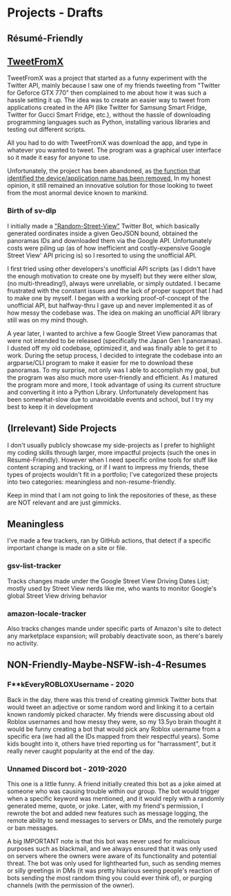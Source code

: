 # Projects - Drafts

## Résumé-Friendly

## [TweetFromX](https://github.com/juanpisss/TweetFromX)

TweetFromX was a project that started as a funny experiment with the Twitter API, mainly because I saw one of my friends tweeting from "Twitter for Geforce GTX 770" then complained to me about how it was such a hassle setting it up.
The idea was to create an easier way to tweet from applications created in the API (like Twitter for Samsung Smart Fridge, Twitter for Gucci Smart Fridge, etc.), without the hassle of downloading programming languages such as Python, installing various libraries and testing out different scripts.

All you had to do with TweetFromX was download the app, and type in whatever you wanted to tweet. The program was a graphical user interface so it made it easy for anyone to use.

Unfortunately, the project has been abandoned, as [the function that identified the device/application name has been removed.](https://www.theverge.com/2022/11/15/23460186/elon-musk-twitter-sent-from-iphone-label-eliminated-police) In my honest opinion, it still remained an innovative solution for those looking to tweet from the most anormal device known to mankind.

### Birth of sv-dlp

I initially made a ["Random-Street-View"](https://github.com/juanpisss/Random-Street-View) Twitter Bot, which basically generated oordinates inside a given GeoJSON bound, obtained the panoramas IDs and downloaded them via the Google API. Unfortunately costs were piling up (as of how inefficient and costly-expensive Google Street View' API pricing is) so I resorted to using the unofficial API.

I first tried using other developers's unofficial API scripts (as I didn't have the enough motivation to create one by myself) but they were either slow, (no multi-threading!), always were unreliable, or simply outdated. I became frustrated with the constant issues and the lack of proper support that I had to make one by myself.
I began with a working proof-of-concept of the unofficial API, but halfway-thru I gave up and never implemented it as of how messy the codebase was. The idea on making an unofficial API library still was on my mind though.

A year later, I wanted to archive a few Google Street View panoramas that were not intended to be released (specifically the Japan Gen 1 panoramas). I dusted off my old codebase, optimized it, and was finally able to get it to work. During the setup process, I decided to integrate the codebase into an argparse/CLI program to make it easier for me to download these panoramas. To my surprise, not only was I able to accomplish my goal, but the program was also much more user-friendly and efficient. As I matured the program more and more, I took advantage of using its current structure and converting it into a Python Library. Unfortunately development has been somewhat-slow due to unavoidable events and school, but I try my best to keep it in development

## (Irrelevant) Side Projects

I don't usually publicly showcase my side-projects as I prefer to highlight my coding skills through larger, more impactful projects (such the ones in Résumé-Friendly). However when I need specific online tools for stuff like content scraping and tracking, or if I want to impress my friends, these types of projects wouldn't fit in a portfolio; I've categorized these projects into two categories: meaningless and non-resume-friendly.

Keep in mind that I am not going to link the repositories of these, as these are NOT relevant and are just gimmicks.

## Meaningless

I've made a few trackers, ran by GitHub actions, that detect if a specific important change is made on a site or file.

### gsv-list-tracker

Tracks changes made under the Google Street View Driving Dates List; mostly used by Street View nerds like me, who wants to monitor Google's global Street View driving behavior

### amazon-locale-tracker

Also tracks changes mande under specific parts of Amazon's site to detect any marketplace expansion; will probably deactivate soon, as there's barely no activity.

## NON-Friendly-Maybe-NSFW-ish-4-Resumes

### F\*\*kEveryROBLOXUsername - 2020

Back in the day, there was this trend of creating gimmick Twitter bots that would tweet an adjective or some random word and linking it to a certain known randomly picked character.
My friends were discussing about old Roblox usernames and how messy they were, so my 13.5yo brain thought it would be funny creating a bot that would pick any Roblox username from a specific era (we had all the IDs mapped from their respectful years).
Some kids bought into it, others have tried reporting us for "harrassment", but it really never caught popularity at the end of the day.

### Unnamed Discord bot - 2019-2020

This one is a little funny. A friend initially created this bot as a joke aimed at someone who was causing trouble within our group. The bot would trigger when a specific keyword was mentioned, and it would reply with a randomly generated meme, quote, or joke.
Later, with my friend's permission, I rewrote the bot and added new features such as message logging, the remote ability to send messages to servers or DMs, and the remotely purge or ban messages.

A big IMPORTANT note is that this bot was never used for malicious purposes such as blackmail, and we always ensured that it was only used on servers where the owners were aware of its functionality and potential threat. The bot was only used for lighthearted fun, such as sending memes or silly greetings in DMs (it was pretty hilarious seeing people's reaction of bots sending the most random thing you could ever think of), or purging channels (with the permission of the owner).
